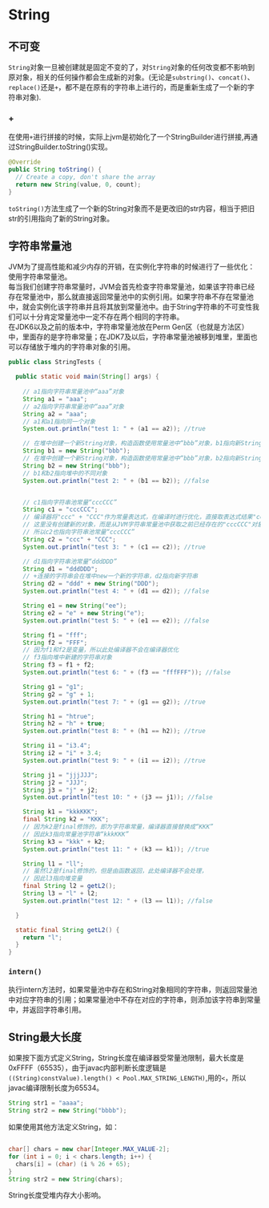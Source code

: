# String

## 不可变

`String`对象一旦被创建就是固定不变的了，对`String`对象的任何改变都不影响到原对象，相关的任何操作都会生成新的对象。(无论是`substring()`、`concat()`、`replace()`还是`+`，都不是在原有的字符串上进行的，而是重新生成了一个新的字符串对象).

### +

在使用`+`进行拼接的时候，实际上jvm是初始化了一个StringBuilder进行拼接,再通过StringBuilder.toString()实现。

```java
@Override
public String toString() {
  // Create a copy, don't share the array
  return new String(value, 0, count);
}
```

`toString()`方法生成了一个新的String对象而不是更改旧的str内容，相当于把旧str的引用指向了新的String对象。

## 字符串常量池

JVM为了提高性能和减少内存的开销，在实例化字符串的时候进行了一些优化：使用字符串常量池。  
每当我们创建字符串常量时，JVM会首先检查字符串常量池，如果该字符串已经存在常量池中，那么就直接返回常量池中的实例引用。如果字符串不存在常量池中，就会实例化该字符串并且将其放到常量池中。由于String字符串的不可变性我们可以十分肯定常量池中一定不存在两个相同的字符串。  
在JDK6以及之前的版本中，字符串常量池放在Perm Gen区（也就是方法区）中，里面存的是字符串常量；在JDK7及以后，字符串常量池被移到堆里，里面也可以存储放于堆内的字符串对象的引用。

```java
public class StringTests {

  public static void main(String[] args) {
    
    // a1指向字符串常量池中“aaa”对象
    String a1 = "aaa";
    // a2指向字符串常量池中“aaa”对象
    String a2 = "aaa";
    // a1和a1指向同一个对象
    System.out.println("test 1: " + (a1 == a2)); //true

    // 在堆中创建一个新String对象，构造函数使用常量池中“bbb”对象，b1指向新String对象的引用
    String b1 = new String("bbb");
    // 在堆中创建一个新String对象，构造函数使用常量池中“bbb”对象，b2指向新String对象的引用
    String b2 = new String("bbb");
    // b1和b2指向堆中的不同对象
    System.out.println("test 2: " + (b1 == b2)); //false


    // c1指向字符串池常量“cccCCC”
    String c1 = "cccCCC";
    // 编译器将"ccc" + "CCC"作为常量表达式，在编译时进行优化，直接取表达式结果"cccCCC”，
    // 这里没有创建新的对象，而是从JVM字符串常量池中获取之前已经存在的"cccCCC"对象
    // 所以c2也指向字符串池常量“cccCCC”
    String c2 = "ccc" + "CCC";
    System.out.println("test 3: " + (c1 == c2)); //true

    // d1指向字符串池常量“dddDDD”
    String d1 = "dddDDD";
    // +连接的字符串会在堆中new一个新的字符串，d2指向新字符串
    String d2 = "ddd" + new String("DDD");
    System.out.println("test 4: " + (d1 == d2)); //false

    String e1 = new String("ee");
    String e2 = "e" + new String("e");
    System.out.println("test 5: " + (e1 == e2)); //false

    String f1 = "fff";
    String f2 = "FFF";
    // 因为f1和f2是变量，所以此处编译器不会在编译器优化
    // f3指向堆中新建的字符串对象
    String f3 = f1 + f2;
    System.out.println("test 6: " + (f3 == "fffFFF")); //false

    String g1 = "g1";
    String g2 = "g" + 1;
    System.out.println("test 7: " + (g1 == g2)); //true

    String h1 = "htrue";
    String h2 = "h" + true;
    System.out.println("test 8: " + (h1 == h2)); //true

    String i1 = "i3.4";
    String i2 = "i" + 3.4;
    System.out.println("test 9: " + (i1 == i2)); //true

    String j1 = "jjjJJJ";
    String j2 = "JJJ";
    String j3 = "j" + j2;
    System.out.println("test 10: " + (j3 == j1)); //false

    String k1 = "kkkKKK";
    final String k2 = "KKK";
    // 因为k2是final修饰的，即为字符串常量，编译器直接替换成“KKK”
    // 因此k3指向常量池字符串“kkkKKK”
    String k3 = "kkk" + k2;
    System.out.println("test 11: " + (k3 == k1)); //true

    String l1 = "ll";
    // 虽然l2是final修饰的，但是由函数返回，此处编译器不会处理，
    // 因此l3指向堆变量
    final String l2 = getL2();
    String l3 = "l" + l2;
    System.out.println("test 12: " + (l3 == l1)); //false

  }

  static final String getL2() {
    return "l";
  }
}

```

### `intern()`

执行intern方法时，如果常量池中存在和String对象相同的字符串，则返回常量池中对应字符串的引用；如果常量池中不存在对应的字符串，则添加该字符串到常量中，并返回字符串引用。

## String最大长度

如果按下面方式定义String，String长度在编译器受常量池限制，最大长度是0xFFFF（65535），由于javac内部判断长度逻辑是`((String)constValue).length() < Pool.MAX_STRING_LENGTH)`,用的`<`，所以javac编译限制长度为65534。

```java
String str1 = "aaaa";
String str2 = new String("bbbb");

```

如果使用其他方法定义String，如：

```java

char[] chars = new char[Integer.MAX_VALUE-2];
for (int i = 0; i < chars.length; i++) {
  chars[i] = (char) (i % 26 + 65);
}
String str2 = new String(chars);

```

String长度受堆内存大小影响。
